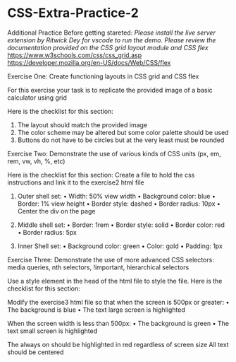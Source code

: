 # CSS-Extra-Practice-2

Additional Practice
Before getting stareted:
*Please install the live server extension by Ritwick Dey for vscode to run the demo.*
*Please review the documentation provided on the CSS grid layout module and CSS flex*
https://www.w3schools.com/css/css_grid.asp
https://developer.mozilla.org/en-US/docs/Web/CSS/flex

Exercise One: Create functioning layouts in CSS grid and CSS flex

For this exercise your task is to replicate the provided image of a basic calculator using grid
 
Here is the checklist for this section:
1.	The layout should match the provided image
2.	The color scheme may be altered but some color palette should be used
3.	Buttons do not have to be circles but at the very least must be rounded

Exercise Two: Demonstrate the use of various kinds of CSS units (px, em, rem, vw, vh, %, etc)

Here is the checklist for this section:
Create a file to hold the css instructions and link it to the exercise2 html file
1.	Outer shell set:
        •	Width: 50% view width
        •	Background color: blue
        •	Border: 1% view height
        •	Border style: dashed
        •	Border radius: 10px
        •	Center the div on the page


2.	Middle shell set:
        •	Border: 1rem
        •	Border style: solid
        •	Border color: red
        •	Border radius: 5px

3.	Inner Shell set:
        •	Background color: green
        •	Color: gold
        •	Padding: 1px


Exercise Three: Demonstrate the use of more advanced CSS selectors: media queries, nth selectors, !important, hierarchical selectors

Use a style element in the head of the html file to style the file.
Here is the checklist for this section:

Modify the exercise3 html file so that when the screen is 500px or greater:
    •	The background is blue
    •	The text large screen is highlighted

When the screen width is less than 500px:
    •	The background is green
    •	The text small screen is highlighted

The always on should be highlighted in red regardless of screen size
All text should be centered
